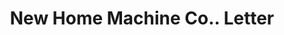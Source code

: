 ---
doi: 10.7916/D8669R82
date_other: '1911'
date_other_textual: '1911'
form: correspondence
genre:
- Letters (correspondence)
name:
- New Home Machine Co.
object_in_context_url: https://biggert.cul.columbia.edu/items/view/ave_biggert_00500
subject_hierarchical_geographic:
- Orange, Massachusetts, United States
subject_name:
- New Home Machine Co.
title: New Home Machine Co.. Letter
sort_title: New Home Machine Co.. Letter
call_number: ave_biggert_00500
coordinates:
- 42.59027777777778,-72.31027777777777
pid: ave_biggert_00500
identifiers: ave_biggert_00500
permalink: /biggert/ave_biggert_00500/
layout: iiif-image-page
---